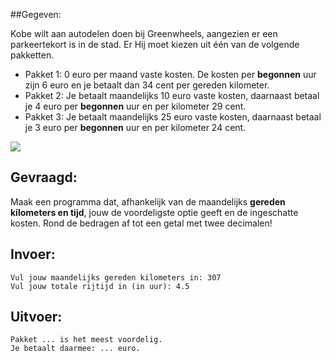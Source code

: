 ##Gegeven:

Kobe wilt aan autodelen doen bij Greenwheels, aangezien er een parkeertekort is in de stad. Er Hij moet kiezen uit één van de volgende pakketten.

* Pakket 1: 0 euro per maand vaste kosten. De kosten per **begonnen** uur zijn 6 euro en je betaalt dan 34 cent per gereden kilometer. 
* Pakket 2: Je betaalt maandelijks 10 euro vaste kosten, daarnaast betaal je 4 euro per **begonnen** uur en per kilometer 29 cent. 
* Pakket 3: Je betaalt maandelijks 25 euro vaste kosten, daarnaast betaal je 3 euro per **begonnen** uur en per kilometer 24 cent.  

<img src="https://www.netsolutions.com/insights/wp-content/uploads/2019/07/essential-features-for-building-a-ride-sharing-app.jpg"/>

## Gevraagd:

Maak een programma dat, afhankelijk van de maandelijks **gereden kilometers en tijd**, jouw de voordeligste optie geeft en de ingeschatte kosten.
Rond de bedragen af tot een getal met twee decimalen! 
## Invoer: 
```
Vul jouw maandelijks gereden kilometers in: 307
Vul jouw totale rijtijd in (in uur): 4.5

```

## Uitvoer: 

```
Pakket ... is het meest voordelig.
Je betaalt daarmee: ... euro.
```

